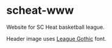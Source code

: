 scheat-www
==========

Website for SC Heat basketball league.

Header image uses [League Gothic](http://www.theleagueofmoveabletype.com/league-gothic) font.
